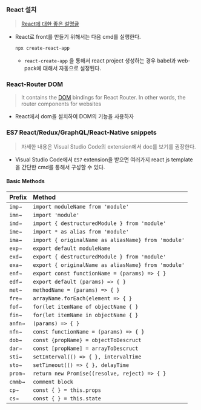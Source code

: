 ### React 설치

> [React에 대한 좋은 설명글](https://blog.logrocket.com/react-router-dom-set-up-essential-components-parameterized-routes-505dc93642f1/)

* React로 front를 만들기 위해서는 다음 cmd를 실행한다.

  ```bash
  npx create-react-app
  ```

  * ``react-create-app`` 을 통해서 react project 생성하는 경우 babel과 web-pack에 대해서 자동으로 설정된다.


### React-Router DOM

>  It contains the [DOM](https://www.w3.org/TR/WD-DOM/introduction.html) bindings for React Router. In other words, the router components for websites

* React에서 dom을 설치하여 DOM의  기능을 사용하자

### ES7 React/Redux/GraphQL/React-Native snippets

> 자세한 내용은 Visual Studio Code의 extension에서 doc를 보기를 권장한다.

* Visual Studio Code에서 ``ES7``  extension을 받으면 여러가지 react js template을 간단한 cmd를 통해서 구성할 수 있다.

#### Basic Methods

| Prefix  | Method                                              |
| :------ | :-------------------------------------------------- |
| `imp→`  | `import moduleName from 'module'`                   |
| `imn→`  | `import 'module'`                                   |
| `imd→`  | `import { destructuredModule } from 'module'`       |
| `ime→`  | `import * as alias from 'module'`                   |
| `ima→`  | `import { originalName as aliasName} from 'module'` |
| `exp→`  | `export default moduleName`                         |
| `exd→`  | `export { destructuredModule } from 'module'`       |
| `exa→`  | `export { originalName as aliasName} from 'module'` |
| `enf→`  | `export const functionName = (params) => { }`       |
| `edf→`  | `export default (params) => { }`                    |
| `met→`  | `methodName = (params) => { }`                      |
| `fre→`  | `arrayName.forEach(element => { }`                  |
| `fof→`  | `for(let itemName of objectName { }`                |
| `fin→`  | `for(let itemName in objectName { }`                |
| `anfn→` | `(params) => { }`                                   |
| `nfn→`  | `const functionName = (params) => { }`              |
| `dob→`  | `const {propName} = objectToDescruct`               |
| `dar→`  | `const [propName] = arrayToDescruct`                |
| `sti→`  | `setInterval(() => { }, intervalTime`               |
| `sto→`  | `setTimeout(() => { }, delayTime`                   |
| `prom→` | `return new Promise((resolve, reject) => { }`       |
| `cmmb→` | `comment block`                                     |
| `cp→`   | `const { } = this.props`                            |
| `cs→`   | `const { } = this.state`                            |